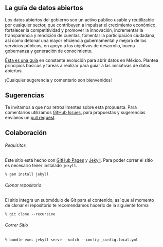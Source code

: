 ## La guía de datos abiertos
Los datos abiertos del gobierno son un activo público usable y reutilizable por cualquier sector, que contribuyen a impulsar el crecimiento económico, fortalecer la competitividad y promover la innovación, incrementar la transparencia y rendición de cuentas, fomentar la participación ciudadana, así como detonar una mayor eficiencia gubernamental y mejora de los servicios públicos, en apoyo a los objetivos de desarrollo, buena gobernanza y generación de conocimiento.

[Ésta es una guía](http://mxabierto.github.io/guia/) en constante evolución para abrir datos en México. Plantea principios básicos y tareas a realizar para guiar a las iniciativas de datos abiertos.

¡Cualquier sugerencia y comentario son bienvenidos!

## Sugerencias
Te invitamos a que nos retroalimentes sobre esta propuesta. Para comentarios utilizamos [GitHub Issues](https://github.com/mxabierto/guia/issues), para propuestas y sugerencias envíanos un [pull request](https://help.github.com/articles/creating-a-pull-request "More Information on Submitting Pull Requests").

## Colaboración
###### Requisitos
Este sitio está hecho con [GitHub Pages](https://pages.github.com/) y [Jekyll](http://jekyllrb.com/).
Para poder correr el sitio es necesario tener instalado `jekyll`.
```
% gem install jekyll
```

###### Clonar repositorio
El sitio integra un submódulo de Git para el contenido, así que al momento de clonar el repositorio te recomendamos hacerlo de la siguiente forma
```
% git clone --recursive
```

###### Correr Sitio
```
% bundle exec jekyll serve --watch --config _config.local.yml
```
